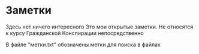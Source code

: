 # Заметки
Здесь нет ничего интересного
Это мои открытые заметки. Не относятся к курсу Гражданской Конспирации непосредственно

В файле "метки.txt" обозначены метки для поиска в файлах
